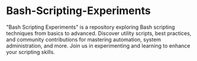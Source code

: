# Bash-Scripting-Experiments
"Bash Scripting Experiments" is a repository exploring Bash scripting techniques from basics to advanced. Discover utility scripts, best practices, and community contributions for mastering automation, system administration, and more. Join us in experimenting and learning to enhance your scripting skills.
